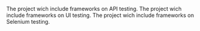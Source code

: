 The project wich include frameworks on API testing.
The project wich include frameworks on UI testing.
The project wich include frameworks on Selenium testing.
